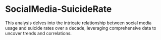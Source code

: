 # SocialMedia-SuicideRate
This analysis delves into the intricate relationship between social media usage and suicide rates over a decade, leveraging comprehensive data to uncover trends and correlations.
